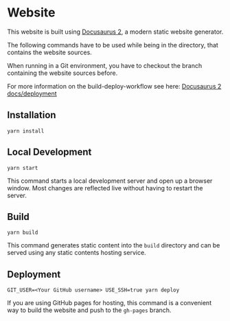 # Website

This website is built using [Docusaurus 2](https://v2.docusaurus.io/), a modern static website generator.

The following commands have to be used while being in the directory, that contains the website sources.

When running in a Git environment, you have to checkout the branch containing the website sources before.

For more information on the build-deploy-workflow see here: [Docusaurus 2 docs/deployment](https://v2.docusaurus.io/docs/deployment)

## Installation

```console
yarn install
```

## Local Development

```console
yarn start
```

This command starts a local development server and open up a browser window. Most changes are reflected live without having to restart the server.

## Build

```console
yarn build
```

This command generates static content into the `build` directory and can be served using any static contents hosting service.

## Deployment

```console
GIT_USER=<Your GitHub username> USE_SSH=true yarn deploy
```

If you are using GitHub pages for hosting, this command is a convenient way to build the website and push to the `gh-pages` branch.
